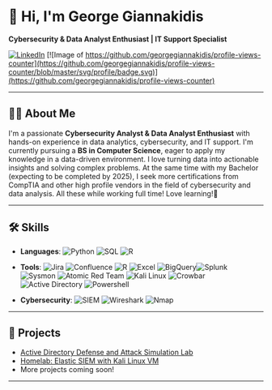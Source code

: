 # 👋 Hi, I'm George Giannakidis

**Cybersecurity & Data Analyst Enthusiast | IT Support Specialist**

[![LinkedIn](https://img.shields.io/badge/LinkedIn-Profile-blue)](https://linkedin.com/in/giannakidisgeorge)
[![Image of https://github.com/georgegiannakidis/profile-views-counter](https://github.com/georgegiannakidis/profile-views-counter/blob/master/svg/profile/badge.svg)](https://github.com/georgegiannakidis/profile-views-counter)

---

## 👨‍💻 About Me

I'm a passionate **Cybersecurity Analyst & Data Analyst Enthusiast** with hands-on experience in data analytics, cybersecurity, and IT support. I'm currently pursuing a **BS in Computer Science**, eager to apply my knowledge in a data-driven environment. I love turning data into actionable insights and solving complex problems.  At the same time with my Bachelor (expecting to be completed by 2025), I seek more certifications from CompTIA and other high profile vendors in the field of cybersecurity and data analysis.  All these while working full time! Love learning!💪

---

## 🛠️ Skills

- **Languages**:  ![Python](https://img.shields.io/badge/Python-3776AB?style=for-the-badge&logo=python&logoColor=white)
![SQL](https://img.shields.io/badge/SQL-4479A1?style=for-the-badge&logo=postgresql&logoColor=white)
![R](https://img.shields.io/badge/R-276DC3?style=for-the-badge&logo=r&logoColor=white)

- **Tools**:  ![Jira](https://img.shields.io/badge/Jira-0052CC?style=for-the-badge&logo=jira&logoColor=white)
![Confluence](https://img.shields.io/badge/Confluence-172B4D?style=for-the-badge&logo=confluence&logoColor=white)
![R](https://img.shields.io/badge/R-276DC3?style=for-the-badge&logo=r&logoColor=white)
![Excel](https://img.shields.io/badge/Microsoft_Excel-217346?style=for-the-badge&logo=microsoft-excel&logoColor=white)
![BigQuery](https://img.shields.io/badge/Google_BigQuery-4285F4?style=for-the-badge&logo=google-cloud&logoColor=white)![Splunk](https://img.shields.io/badge/Splunk-000000?style=for-the-badge&logo=Splunk&logoColor=white)
![Sysmon](https://img.shields.io/badge/Sysmon-003366?style=for-the-badge&logo=windows&logoColor=white)
![Atomic Red Team](https://img.shields.io/badge/Atomic_Red_Team-FF0000?style=for-the-badge&logoColor=white)
![Kali Linux](https://img.shields.io/badge/Kali_Linux-557C94?style=for-the-badge&logo=kalilinux&logoColor=white)
![Crowbar](https://img.shields.io/badge/Crowbar-5C2D91?style=for-the-badge&logoColor=white)
![Active Directory](https://img.shields.io/badge/Active_Directory-0078D6?style=for-the-badge&logo=windows&logoColor=white)
![Powershell](https://img.shields.io/badge/Powershell-5391FE?style=for-the-badge&logo=powershell&logoColor=white)


- **Cybersecurity**:  ![SIEM](https://img.shields.io/badge/SIEM-FF6F00?style=for-the-badge&logoColor=white)
![Wireshark](https://img.shields.io/badge/Wireshark-1679A7?style=for-the-badge&logo=wireshark&logoColor=white)
![Nmap](https://img.shields.io/badge/Nmap-4682B4?style=for-the-badge&logo=nmap&logoColor=white)


---

## 🔗 Projects

- [Active Directory Defense and Attack Simulation Lab](https://github.com/georgegiannakidis/AD-Cybersecurity-Simulation-Lab)
- [Homelab: Elastic SIEM with Kali Linux VM](https://github.com/georgegiannakidis/homelab-elastic-siem-kali)
- More projects coming soon!

---
